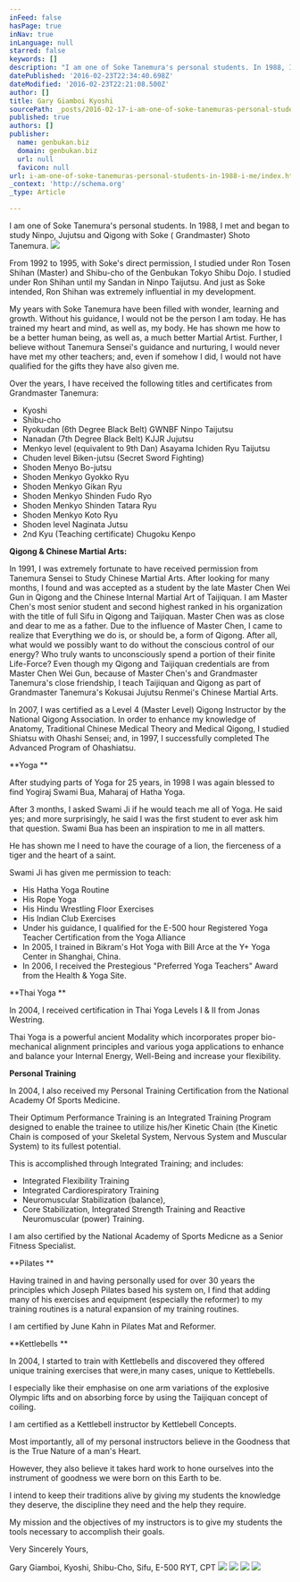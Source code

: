 ```yaml
---
inFeed: false
hasPage: true
inNav: true
inLanguage: null
starred: false
keywords: []
description: "I am one of Soke Tanemura's personal students. In 1988, I met and began to study Ninpo, Jujutsu and Qigong with Soke ( Grandmaster) Shoto Tanemura. From 1992 to"
datePublished: '2016-02-23T22:34:40.698Z'
dateModified: '2016-02-23T22:21:08.500Z'
author: []
title: Gary Giamboi Kyoshi
sourcePath: _posts/2016-02-17-i-am-one-of-soke-tanemuras-personal-students-in-1988-i-me.md
published: true
authors: []
publisher:
  name: genbukan.biz
  domain: genbukan.biz
  url: null
  favicon: null
url: i-am-one-of-soke-tanemuras-personal-students-in-1988-i-me/index.html
_context: 'http://schema.org'
_type: Article

---
```

I am one of Soke Tanemura's personal students. In 1988, I met and began to study Ninpo, Jujutsu and Qigong with Soke ( Grandmaster) Shoto Tanemura. ![](https://the-grid-user-content.s3-us-west-2.amazonaws.com/ae150297-bf1c-4489-9f61-b62686c91968.JPG)

From 1992 to 1995, with Soke's direct permission, I studied under Ron Tosen Shihan (Master) and Shibu-cho of the Genbukan Tokyo Shibu Dojo. I studied under Ron Shihan until my Sandan in Ninpo Taijutsu. And just as Soke intended, Ron Shihan was extremely influential in my development. 

My years with Soke Tanemura have been filled with wonder, learning and growth. Without his guidance, I would not be the person I am today. He has trained my heart and mind, as well as, my body. He has shown me how to be a better human being, as well as, a much better Martial Artist. Further, I believe without Tanemura Sensei's guidance and nurturing, I would never have met my other teachers; and, even if somehow I did, I would not have qualified for the gifts they have also given me. 

Over the years, I have received the following titles and certificates from Grandmaster Tanemura: 

* Kyoshi
* Shibu-cho
* Ryokudan (6th Degree Black Belt) GWNBF Ninpo Taijutsu
* Nanadan (7th Degree Black Belt) KJJR Jujutsu
* Menkyo level (equivalent to 9th Dan) Asayama Ichiden Ryu Taijutsu
* Chuden level Biken-jutsu (Secret Sword Fighting)
* Shoden Menyo Bo-jutsu
* Shoden Menkyo Gyokko Ryu
* Shoden Menkyo Gikan Ryu
* Shoden Menkyo Shinden Fudo Ryo
* Shoden Menkyo Shinden Tatara Ryu
* Shoden Menkyo Koto Ryu
* Shoden level Naginata Jutsu
* 2nd Kyu (Teaching certificate) Chugoku Kenpo

**Qigong & Chinese Martial Arts:**

In 1991, I was extremely fortunate to have received permission from Tanemura Sensei to Study Chinese Martial Arts. After looking for many months, I found and was accepted as a student by the late Master Chen Wei Gun in Qigong and the Chinese Internal Martial Art of Taijiquan. I am Master Chen's most senior student and second highest ranked in his organization with the title of full Sifu in Qigong and Taijiquan. Master Chen was as close and dear to me as a father. Due to the influence of Master Chen, I came to realize that Everything we do is, or should be, a form of Qigong. After all, what would we possibly want to do without the conscious control of our energy? Who truly wants to unconsciously spend a portion of their finite Life-Force? Even though my Qigong and Taijiquan credentials are from Master Chen Wei Gun, because of Master Chen's and Grandmaster Tanemura's close friendship, I teach Taijiquan and Qigong as part of Grandmaster Tanemura's Kokusai Jujutsu Renmei's Chinese Martial Arts. 

In 2007, I was certified as a Level 4 (Master Level) Qigong Instructor by the National Qigong Association. In order to enhance my knowledge of Anatomy, Traditional Chinese Medical Theory and Medical Qigong, I studied Shiatsu with Ohashi Sensei; and, in 1997, I successfully completed The Advanced Program of Ohashiatsu.   

**Yoga **

After studying parts of Yoga for 25 years, in 1998 I was again blessed to find Yogiraj Swami Bua, Maharaj of Hatha Yoga. 

After 3 months, I asked Swami Ji if he would teach me all of Yoga. He said yes; and more surprisingly, he said I was the first student to ever ask him that question. Swami Bua has been an inspiration to me in all matters. 

He has shown me I need to have the courage of a lion, the fierceness of a tiger and the heart of a saint. 

Swami Ji has given me permission to teach: 

* His Hatha Yoga Routine  
* His Rope Yoga 
* His Hindu Wrestling Floor Exercises 
* His Indian Club Exercises 
* Under his guidance, I qualified for the E-500 hour   Registered Yoga Teacher Certification from the   Yoga Alliance 
* In 2005, I trained in Bikram's Hot Yoga with Bill Arce   at the Y+ Yoga Center in Shanghai, China. 
* In 2006, I received the Prestegious "Preferred Yoga   Teachers" Award from the Health & Yoga Site. 

**Thai Yoga **

In 2004, I received certification in Thai Yoga Levels I & II from Jonas Westring. 

Thai Yoga is a powerful ancient Modality which incorporates proper bio-mechanical alignment principles and various yoga applications to enhance and balance your Internal Energy, Well-Being and increase your flexibility.   

**Personal Training**

In 2004, I also received my Personal Training Certification from the National Academy Of Sports Medicine. 

Their Optimum Performance Training is an Integrated Training Program designed to enable the trainee to utilize his/her Kinetic Chain (the Kinetic Chain is composed of your Skeletal System, Nervous System and Muscular System) to its fullest potential. 

This is accomplished through Integrated Training; and includes: 

* Integrated Flexibility Training
* Integrated Cardiorespiratory Training
* Neuromuscular Stabilization (balance),
* Core Stabilization, Integrated Strength Training and Reactive Neuromuscular (power) Training. 

I am also certified by the National Academy of Sports Medicne as a Senior Fitness Specialist.   

**Pilates **

Having trained in and having personally used for over 30 years the principles which Joseph Pilates based his system on, I find that adding many of his exercises and equipment (especially the reformer) to my training routines is a natural expansion of my training routines. 

I am certified by June Kahn in Pilates Mat and Reformer.   

**Kettlebells **

In 2004, I started to train with Kettlebells and discovered they offered unique training exercises that were,in many cases, unique to Kettlebells. 

I especially like their emphasise on one arm variations of the explosive Olympic lifts and on absorbing force by using the Taijiquan concept of coiling. 

I am certified as a Kettlebell instructor by Kettlebell Concepts.    

Most importantly, all of my personal instructors believe in the Goodness that is the True Nature of a man's Heart. 

However, they also believe it takes hard work to hone ourselves into the instrument of goodness we were born on this Earth to be. 

I intend to keep their traditions alive by giving my students the knowledge they deserve, the discipline they need and the help they require. 

My mission and the objectives of my instructors is to give my students the tools necessary to accomplish their goals.   

Very Sincerely Yours, 

Gary Giamboi, Kyoshi, Shibu-Cho, Sifu, E-500 RYT, CPT
![](https://the-grid-user-content.s3-us-west-2.amazonaws.com/6ef47437-ba9d-4b7a-ae46-1cddb424721f.gif)
![](https://the-grid-user-content.s3-us-west-2.amazonaws.com/e1fd4811-441d-48c3-91e9-33b1b4007320.jpg)
![](https://the-grid-user-content.s3-us-west-2.amazonaws.com/4f55da02-a9a0-4f9e-8898-b52152db1bc1.jpg)
![](https://the-grid-user-content.s3-us-west-2.amazonaws.com/16c709a3-06c2-46f5-aa80-477690439323.jpg)